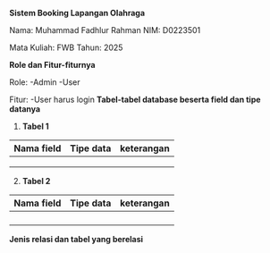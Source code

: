 **Sistem Booking Lapangan Olahraga**

Nama: Muhammad Fadhlur Rahman
NIM: D0223501

Mata Kuliah: FWB
Tahun: 2025

**Role dan Fitur-fiturnya**

Role:
-Admin
-User

Fitur:
-User harus login
**Tabel-tabel database beserta field dan tipe datanya**

1. **Tabel 1**

| Nama field | Tipe data | keterangan |
| ----- | ----- | ----- |
|  |  |  |
|  |  |  |
|  |  |  |

   

2. **Tabel 2**

| Nama field | Tipe data | keterangan |
| :---- | :---- | :---- |
|  |  |  |
|  |  |  |
|  |  |  |
|  |  |  |

   

**Jenis relasi dan tabel yang berelasi**  
